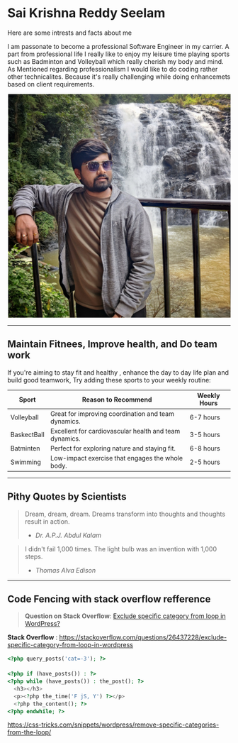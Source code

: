 # Sai Krishna Reddy Seelam

Here are some intrests and facts about me

I am passonate to become a professional Software Engineer in my carrier. A part from professional life I really like to enjoy my leisure time playing sports such as Badminton and Volleyball which really cherish my body and mind. <br>
As Mentioned regarding professionalism I would like to do coding rather other technicalites. Because it's really challenging while doing enhancemets based on client requirements.

![Sai Krishna reddy](SkrPic.jpg)

---

## Maintain Fitnees, Improve health, and Do team work

If you're aiming to stay fit and healthy , enhance the day to day life plan and build good teamwork, Try adding these sports to your weekly routine:

| Sport           | Reason to Recommend                                   | Weekly Hours |
| --------------- | ----------------------------------------------------- | ------------ |
| Volleyball      | Great for improving coordination and team dynamics.  | 6-7 hours    |
| BaskectBall          | Excellent for cardiovascular health and team dynamics.      | 3-5 hours    |
| Batminten          | Perfect for exploring nature and staying fit.         | 6-8 hours    |
| Swimming        | Low-impact exercise that engages the whole body.      | 2-5 hours    |

---
## Pithy Quotes by Scientists

> Dream, dream, dream. Dreams transform into thoughts and thoughts result in action.
> -  *Dr. A.P.J. Abdul Kalam*

> I didn't fail 1,000 times. The light bulb was an invention with 1,000 steps.
> - *Thomas Alva Edison*

---

## Code Fencing with stack overflow refference

> **Question on Stack Overflow**:
[Exclude specific category from loop in WordPress?](https://stackoverflow.com/questions/26437228/exclude-specific-category-from-loop-in-wordpress)

**Stack Overflow** : <https://stackoverflow.com/questions/26437228/exclude-specific-category-from-loop-in-wordpress>

```php
<?php query_posts('cat=-3'); ?>

<?php if (have_posts()) : ?>
<?php while (have_posts()) : the_post(); ?>
  <h3></h3>	
  <p><?php the_time('F jS, Y') ?></p>
  <?php the_content(); ?>
<?php endwhile; ?>

```
<https://css-tricks.com/snippets/wordpress/remove-specific-categories-from-the-loop/>
